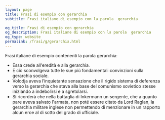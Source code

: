 ```yaml
---
layout: page
title: Frasi di esempio con gerarchia 
subtitle: Frasi italiane di esempio con la parola  gerarchia

og_title: Frasi di esempio con gerarchia 
og_description: Frasi italiane di esempio con la parola  gerarchia
og_type: website
permalink: /frasi/g/gerarchia.html
---
```


Frasi italiane di esempio contenenti la parola gerarchia:


- Essa crede all'eredità e alla gerarchia.
- E ciò sconvolgeva tutte le sue più fondamentali convinzioni sulla gerarchia sociale.
- Volodja aveva l’inquietante sensazione che il rigido sistema di deferenza verso la gerarchia che stava alla base del comunismo sovietico stesse iniziando a indebolirsi e a sgretolarsi.
- Si ricorderà che nella battaglia di Inkermann un sergente, che a quanto pare aveva salvato l'armata, non poté essere citato da Lord Raglan, la gerarchia militare inglese non permettendo di menzionare in un rapporto alcun eroe al di sotto del grado di ufficiale.

